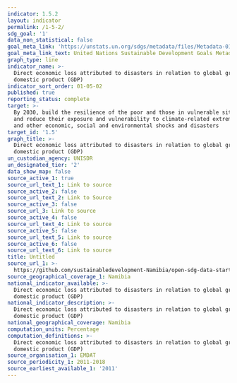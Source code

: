```yaml
---
indicator: 1.5.2
layout: indicator
permalink: /1-5-2/
sdg_goal: '1'
data_non_statistical: false
goal_meta_link: 'https://unstats.un.org/sdgs/metadata/files/Metadata-01-05-02.pdf'
goal_meta_link_text: United Nations Sustainable Development Goals Metadata (pdf 894kB)
graph_type: line
indicator_name: >-
  Direct economic loss attributed to disasters in relation to global gross
  domestic product (GDP)
indicator_sort_order: 01-05-02
published: true
reporting_status: complete
target: >-
  By 2030, build the resilience of the poor and those in vulnerable situations
  and reduce their exposure and vulnerability to climate-related extreme events
  and other economic, social and environmental shocks and disasters
target_id: '1.5'
graph_title: >-
  Direct economic loss attributed to disasters in relation to global gross
  domestic product (GDP)
un_custodian_agency: UNISDR
un_designated_tier: '2'
data_show_map: false
source_active_1: true
source_url_text_1: Link to source
source_active_2: false
source_url_text_2: Link to Source
source_active_3: false
source_url_3: Link to source
source_active_4: false
source_url_text_4: Link to source
source_active_5: false
source_url_text_5: Link to source
source_active_6: false
source_url_text_6: Link to source
title: Untitled
source_url_1: >-
  https://github.com/sustainabledevelopment-Namibia/open-sdg-data-starter/blob/develop/data/indicator_1-5-2.csv
source_geographical_coverage_1: Namibia
national_indicator_available: >-
  Direct economic loss attributed to disasters in relation to global gross
  domestic product (GDP)
national_indicator_description: >-
  Direct economic loss attributed to disasters in relation to global gross
  domestic product (GDP)
national_geographical_coverage: Namibia
computation_units: Percentage
computation_definitions: >-
  Direct economic loss attributed to disasters in relation to global gross
  domestic product (GDP)
source_organisation_1: EMDAT
source_periodicity_1: 2011-2018
source_earliest_available_1: '2011'
---
```

